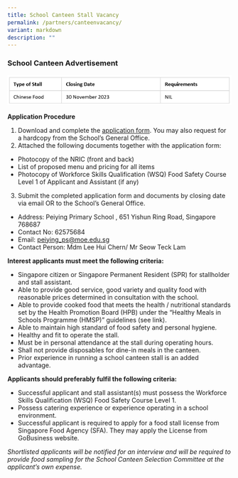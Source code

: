 ```yaml
---
title: School Canteen Stall Vacancy
permalink: /partners/canteenvacancy/
variant: markdown
description: ""
---
```

### School Canteen Advertisement



![](/images/canteen.png)

**Application Procedure**
1. Download and complete the [application form](https://www.sengkangpri.moe.edu.sg/files/application%20for%20canteen%20stall%20in%20existing%20school.pdf). You may also request for a hardcopy from the School’s General Office.
2.	Attached the following documents together with the application form:
* Photocopy of the NRIC (front and back)
* List of proposed menu and pricing for all items
* Photocopy of Workforce Skills Qualification (WSQ) Food Safety Course Level 1 of Applicant and Assistant (if any) 
3.	Submit the completed application form and documents by closing date via email OR to the School’s General Office.
* Address: Peiying Primary School , 651 Yishun Ring Road, Singapore 768687
* Contact No: 62575684
* Email: peiying_ps@moe.edu.sg
* Contact Person:  Mdm Lee Hui Chern/ Mr Seow Teck Lam

**Interest applicants must meet the following criteria:**
* Singapore citizen or Singapore Permanent Resident (SPR) for stallholder and stall assistant.
* Able to provide good service, good variety and quality food with reasonable prices determined in consultation with the school.
* Able to provide cooked food that meets the health / nutritional standards set by the Health Promotion Board (HPB) under the “Healthy Meals in Schools Programme (HMSP)” guidelines (see link).
* Able to maintain high standard of food safety and personal hygiene.
* Healthy and fit to operate the stall.
* Must be in personal attendance at the stall during operating hours.
* Shall not provide disposables for dine-in meals in the canteen.
* Prior experience in running a school canteen stall is an added advantage. 

**Applicants should preferably fulfil the following criteria:**
* Successful applicant and stall assistant(s) must possess the Workforce Skills Qualification (WSQ) Food Safety Course Level 1.
* Possess catering experience or experience operating in a school environment.
* Successful applicant is required to apply for a food stall license from Singapore Food Agency (SFA). They may apply the License from GoBusiness website. 

*Shortlisted applicants will be notified for an interview and will be required to provide food sampling for the School Canteen Selection Committee at the applicant’s own expense.*